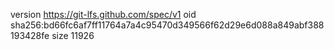 version https://git-lfs.github.com/spec/v1
oid sha256:bd66fc6af7ff11764a7a4c95470d349566f62d29e6d088a849abf388193428fe
size 11926
